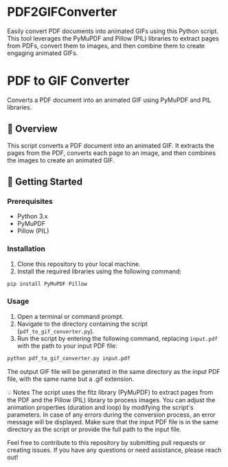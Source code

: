 # PDF2GIFConverter
Easily convert PDF documents into animated GIFs using this Python script. This tool leverages the PyMuPDF and Pillow (PIL) libraries to extract pages from PDFs, convert them to images, and then combine them to create engaging animated GIFs.

# PDF to GIF Converter

Converts a PDF document into an animated GIF using PyMuPDF and PIL libraries.

## 📖 Overview

This script converts a PDF document into an animated GIF. It extracts the pages from the PDF, converts each page to an image, and then combines the images to create an animated GIF.

## 🚀 Getting Started

### Prerequisites

- Python 3.x
- PyMuPDF
- Pillow (PIL)

### Installation

1. Clone this repository to your local machine.
2. Install the required libraries using the following command:
```bash
pip install PyMuPDF Pillow
```


### Usage

1. Open a terminal or command prompt.
2. Navigate to the directory containing the script (`pdf_to_gif_converter.py`).
3. Run the script by entering the following command, replacing `input.pdf` with the path to your input PDF file:

```bash
python pdf_to_gif_converter.py input.pdf
```
The output GIF file will be generated in the same directory as the input PDF file, with the same name but a .gif extension.

💡 Notes
The script uses the fitz library (PyMuPDF) to extract pages from the PDF and the Pillow (PIL) library to process images.
You can adjust the animation properties (duration and loop) by modifying the script's parameters.
In case of any errors during the conversion process, an error message will be displayed.
Make sure that the input PDF file is in the same directory as the script or provide the full path to the input file.

Feel free to contribute to this repository by submitting pull requests or creating issues. If you have any questions or need assistance, please reach out!


